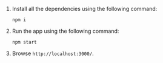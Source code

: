 1. Install all the dependencies using the following command:
	```
	npm i
	```

2. Run the app using the following command:
	```
	npm start
	```

3. Browse `http://localhost:3000/`.
